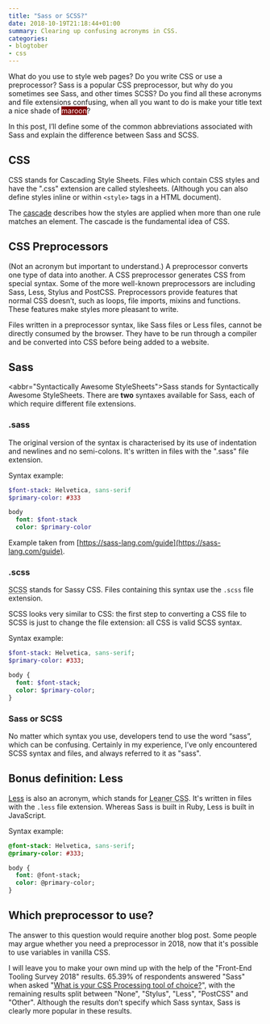 ```yaml
---
title: "Sass or SCSS?"
date: 2018-10-19T21:18:44+01:00
summary: Clearing up confusing acronyms in CSS.
categories:
- blogtober
- css
---
```


What do you use to style web pages? Do you write CSS or use a preprocessor? Sass is a popular CSS preprocessor, but why do you sometimes see Sass, and other times SCSS? Do you find all these acronyms and file extensions confusing, when all you want to do is make your title text a nice shade of <span style="color: white; background-color: maroon;">maroon</span>?

In this post, I’ll define some of the common abbreviations associated with Sass and explain the difference between Sass and SCSS.

## CSS

CSS stands for Cascading Style Sheets. Files which contain CSS styles and have the ".css" extension are called stylesheets. (Although you can also define styles inline or within `<style>` tags in a HTML document).

The [cascade](https://developer.mozilla.org/en-US/docs/Web/CSS/Cascade) describes how the styles are applied when more than one rule matches an element. The cascade is the fundamental idea of CSS.

## CSS Preprocessors

(Not an acronym but important to understand.) A preprocessor converts one type of data into another. A CSS preprocessor generates CSS from special syntax. Some of the more well-known preprocessors are including Sass, Less, Stylus and PostCSS. Preprocessors provide features that normal CSS doesn’t, such as loops, file imports, mixins and functions. These features make styles more pleasant to write.

Files written in a preprocessor syntax, like Sass files or Less files, cannot be directly consumed by the browser. They have to be run through a compiler and be converted into CSS before being added to a website.

## Sass

<abbr="Syntactically Awesome StyleSheets">Sass</abbr> stands for Syntactically Awesome StyleSheets. There are **two** syntaxes available for Sass, each of which require different file extensions.

### .sass

The original version of the syntax is characterised by its use of indentation and newlines and no semi-colons. It's written in files with the ".sass" file extension.

Syntax example:

```sass
$font-stack: Helvetica, sans-serif
$primary-color: #333

body
  font: $font-stack
  color: $primary-color
```

Example taken from [https://sass-lang.com/guide](https://sass-lang.com/guide).

### .scss

<abbr title="Sassy CSS">SCSS</abbr> stands for Sassy CSS. Files containing this syntax use the `.scss` file extension.

SCSS looks very similar to CSS: the first step to converting a CSS file to SCSS is just to change the file extension: all CSS is valid SCSS syntax.

Syntax example:

```sass
$font-stack: Helvetica, sans-serif;
$primary-color: #333;

body {
  font: $font-stack;
  color: $primary-color;
}
```

### Sass or SCSS

No matter which syntax you use, developers tend to use the word “sass”, which can be confusing. Certainly in my experience, I’ve only encountered SCSS syntax and files, and always referred to it as "sass".

## Bonus definition: Less

[Less](http://lesscss.org/) is also an acronym, which stands for <abbr title="Leaner CSS">Leaner CSS</abbr>. It's written in files with the `.less` file extension. Whereas Sass is built in Ruby, Less is built in JavaScript.

Syntax example:

```sass
@font-stack: Helvetica, sans-serif;
@primary-color: #333;

body {
  font: @font-stack;
  color: @primary-color;
}
```

## Which preprocessor to use?

The answer to this question would require another blog post. Some people may argue whether you need a preprocessor in 2018, now that it's possible to use variables in vanilla CSS.

I will leave you to make your own mind up with the help of the "Front-End Tooling Survey 2018" results. 65.39% of respondents answered "Sass" when asked "[What is your CSS Processing tool of choice?](https://ashleynolan.co.uk/blog/frontend-tooling-survey-2018-results#css-processors)", with the remaining results split between "None", "Stylus", "Less", "PostCSS" and "Other". Although the results don’t specify which Sass syntax, Sass is clearly more popular in these results.
